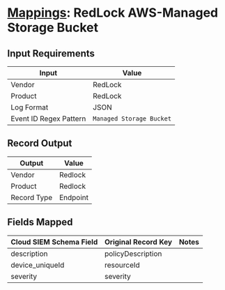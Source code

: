 # [Mappings](README.md): RedLock AWS-Managed Storage Bucket

## Input Requirements

|Input|Value|
|-----|-----|
|Vendor|RedLock|
|Product|RedLock|
|Log Format|JSON|
|Event ID Regex Pattern|`Managed Storage Bucket`|

## Record Output

|Output|Value|
|------|-----|
|Vendor|Redlock|
|Product|Redlock|
|Record Type|Endpoint|

## Fields Mapped

|Cloud SIEM Schema Field|Original Record Key|Notes|
|-----------------------|-------------------|-----|
|description|policyDescription||
|device_uniqueId|resourceId||
|severity|severity||


